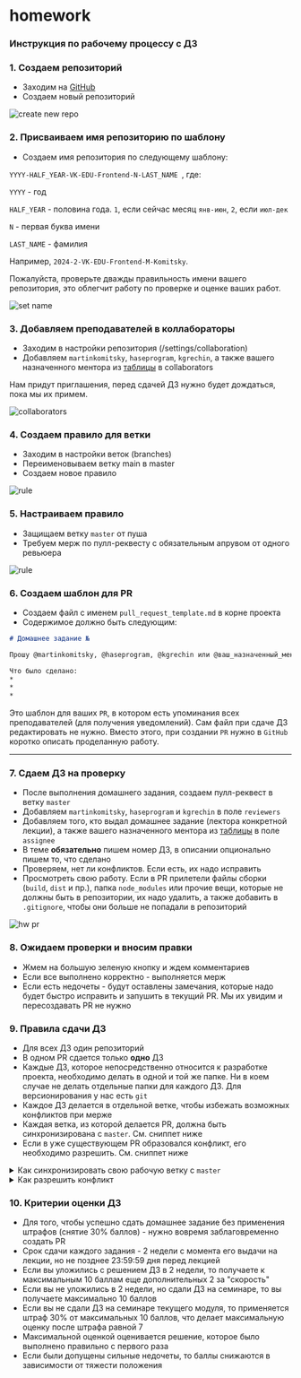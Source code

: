 # homework

### Инструкция по рабочему процессу с ДЗ

### 1. Создаем репозиторий
* Заходим на [GitHub](https://github.com/)
* Создаем новый репозиторий

![create new repo](images/1.png)

### 2. Присваиваем имя репозиторию по шаблону
* Создаем имя репозитория по следующему шаблону:

`YYYY-HALF_YEAR-VK-EDU-Frontend-N-LAST_NAME `, где:

`YYYY` - год

`HALF_YEAR` - половина года. `1`, если сейчас месяц  `янв-июн`, `2`, если `июл-дек`

`N` - первая буква имени

`LAST_NAME` - фамилия

Например, `2024-2-VK-EDU-Frontend-M-Komitsky`.

Пожалуйста, проверьте дважды правильность имени вашего репозитория, это облегчит работу по проверке и оценке ваших работ.

![set name](images/2.png)

### 3. Добавляем преподавателей в коллабораторы
 * Заходим в настройки репозитория (/settings/collaboration)
 * Добавляем `martinkomitsky`, `haseprogram`, `kgrechin`, a также вашего назначенного ментора из [таблицы](https://docs.google.com/spreadsheets/d/1z4i3buEEUxLCxvzkZVukBerH4Y2j66O9HC5SPYY2DkE/edit?gid=0#gid=0) в collaborators

 Нам придут приглашения, перед сдачей ДЗ нужно будет дождаться, пока мы их примем.

![collaborators](images/3.png)

### 4. Создаем правило для ветки
* Заходим в настройки веток (branches)
* Переименовываем ветку main в master
* Создаем новое правило

![rule](images/4.png)

### 5. Настраиваем правило
* Защищаем ветку `master` от пуша
* Требуем мерж по пулл-реквесту с обязательным апрувом от одного ревьюера

![rule](images/5.png)

### 6. Создаем шаблон для PR
* Создаем файл с именем `pull_request_template.md` в корне проекта
* Содержимое должно быть следующим:
```md
# Домашнее задание №

Прошу @martinkomitsky, @haseprogram, @kgrechin или @ваш_назначенный_ментор проверить его.

Что было сделано:
*
*
*

```

Это шаблон для ваших `PR`, в котором есть упоминания всех преподавателей (для получения уведомлений). Сам файл при сдаче ДЗ редактировать не нужно. Вместо этого, при создании `PR` нужно в `GitHub` коротко описать проделанную работу.

___

### 7. Сдаем ДЗ на проверку
* После выполнения домашнего задания, создаем пулл-реквест в ветку `master`
* Добавляем `martinkomitsky`, `haseprogram` и `kgrechin` в поле `reviewers`
* Добавляем того, кто выдал домашнее задание (лектора конкретной лекции), a также вашего назначенного ментора из [таблицы](https://docs.google.com/spreadsheets/d/1z4i3buEEUxLCxvzkZVukBerH4Y2j66O9HC5SPYY2DkE/edit?gid=0#gid=0) в поле `assignee`
* В теме **обязательно** пишем номер ДЗ, в описании опционально пишем то, что сделано
* Проверяем, нет ли конфликтов. Если есть, их надо исправить
* Просмотреть свою работу. Если в PR прилетели файлы сборки (`build`, `dist` и пр.), папка `node_modules` или прочие вещи, которые не должны быть в репозитории, их надо удалить, а также добавить в `.gitignore`, чтобы они больше не попадали в репозиторий

![hw pr](images/7.png)

### 8. Ожидаем проверки и вносим правки
 * Жмем на большую зеленую кнопку и ждем комментариев
 * Если все выполнено корректно - выполняется мерж
 * Если есть недочеты - будут оставлены замечания, которые надо будет быстро исправить и запушить в текущий PR. Мы их увидим и пересоздавать PR не нужно

### 9. Правила сдачи ДЗ
* Для всех ДЗ один репозиторий
* В одном PR сдается только **одно** ДЗ
* Каждые ДЗ, которое непосредственно относится к разработке проекта, необходимо делать в одной и той же папке. Ни в коем случае не делать отдельные папки для каждого ДЗ. Для версионирования у нас есть `git`
* Каждое ДЗ делается в отдельной ветке, чтобы избежать возможных конфликтов при мерже
* Каждая ветка, из которой делается PR, должна быть синхронизирована с `master`. См. сниппет ниже
* Если в уже существующем PR образовался конфликт, его необходимо разрешить. См. сниппет ниже

<details>
  <summary>Как синхронизировать свою рабочую ветку с <code>master</code></summary>
  <pre><code># Находясь в своей рабочей ветке
git pull origin master
# Если есть конфликты, их необходимо разрешить, потом выполнить `git commit` без каких-либо параметров
git push origin HEAD</code></pre>
</details>

<details>
  <summary>Как разрешить конфликт</summary>
  <ul>
    <li>https://docs.github.com/en/pull-requests/collaborating-with-pull-requests/addressing-merge-conflicts/resolving-a-merge-conflict-using-the-command-line</li>
    <li>https://www.simplilearn.com/tutorials/git-tutorial/merge-conflicts-in-git</li>
    <li>https://blog.knoldus.com/how-to-resolve-merge-conflicts-in-git-pull-request-pr/</li>
  </ul>
</details>



### 10. Критерии оценки ДЗ
* Для того, чтобы успешно сдать домашнее задание без применения штрафов (снятие 30% баллов) - нужно вовремя заблаговременно создать PR
* Срок сдачи каждого задания - 2 недели с момента его выдачи на лекции, но не позднее 23:59:59 дня перед лекцией
* Если вы уложились с решением ДЗ в 2 недели, то получаете к максимальным 10 баллам еще дополнительных 2 за "скорость"
* Если вы не уложились в 2 недели, но сдали ДЗ на семинаре, то вы получаете максимально 10 баллов
* Если вы не сдали ДЗ на семинаре текущего модуля, то применяется штраф 30% от максимальных 10 баллов, что делает максимальную оценку после штрафа равной 7
* Максимальной оценкой оценивается решение, которое было выполнено правильно с первого раза
* Если были допущены сильные недочеты, то баллы снижаются в зависимости от тяжести положения
